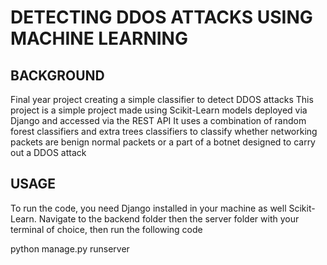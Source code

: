 # DETECTING DDOS ATTACKS USING MACHINE LEARNING
## BACKGROUND
 Final year project creating a simple classifier to detect DDOS attacks
This project is a simple project made using Scikit-Learn models deployed via Django and accessed via the REST API
It uses a combination of random forest classifiers and extra trees classifiers to classify whether networking packets are benign normal packets or a part of a botnet designed to carry out a DDOS attack

## USAGE
To run the code, you need Django installed in your machine as well Scikit-Learn.
Navigate to the backend folder then the server folder with your terminal of choice, then run the following code


python manage.py runserver
